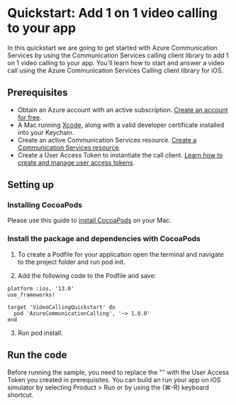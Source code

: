 # Quickstart: Add 1 on 1 video calling to your app
In this quickstart we are going to get started with Azure Communication Services by using the Communication Services calling client library to add 1 on 1 video calling to your app. You'll learn how to start and answer a video call using the Azure Communication Services Calling client library for iOS.

## Prerequisites
- Obtain an Azure account with an active subscription. [Create an account for free](https://azure.microsoft.com/en-us/free/?WT.mc_id=A261C142F).
- A Mac running [Xcode](https://developer.apple.com/xcode/), along with a valid developer certificate installed into your Keychain.
- Create an active Communication Services resource. [Create a Communication Services resource](https://docs.microsoft.com/en-gb/azure/communication-services/quickstarts/create-communication-resource?tabs=windows&pivots=platform-azp).
- Create a User Access Token to instantiate the call client. [Learn how to create and manage user access tokens](https://docs.microsoft.com/en-gb/azure/communication-services/quickstarts/access-tokens?pivots=programming-language-csharp).

## Setting up
### Installing CocoaPods
Please use this guide to [install CocoaPods](https://guides.cocoapods.org/using/getting-started.html) on your Mac. 

### Install the package and dependencies with CocoaPods
1. To create a Podfile for your application open the terminal and navigate to the project folder and run pod init.

2. Add the following code to the Podfile and save:
```
platform :ios, '13.0'
use_frameworks!

target 'VideoCallingQuickstart' do
  pod 'AzureCommunicationCalling', '~> 1.0.0'
end
```
3. Run pod install.

## Run the code
Before running the sample, you need to replace the "<USER ACCESS TOKEN>" with the User Access Token you created in prerequisites.
You can build an run your app on iOS simulator by selecting Product > Run or by using the (⌘-R) keyboard shortcut. 
